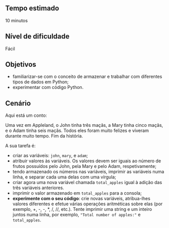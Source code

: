 ## Tempo estimado
10 minutos

## Nível de dificuldade
Fácil

## Objetivos
* familiarizar-se com o conceito de armazenar e trabalhar com diferentes tipos de dados em Python;
* experimentar com código Python.

## Cenário
Aqui está um conto:

Uma vez em Appleland, o John tinha três maçãs, a Mary tinha cinco maçãs, e o Adam tinha seis maçãs. Todos eles foram muito felizes e viveram durante muito tempo. Fim da história.

A sua tarefa é:

* criar as variáveis: `john`, `mary`, e `adam`;
* atribuir valores às variáveis. Os valores devem ser iguais ao número de frutos possuídos pelo John, pela Mary e pelo Adam, respetivamente;
* tendo armazenado os números nas variáveis, imprimir as variáveis numa linha, e separar cada uma delas com uma vírgula;
* criar agora uma nova variável chamada `total_apples` igual à adição das três variáveis anteriores.
* imprimir o valor armazenado em `total_apples` para a consola;
* **experimente com o seu código**: crie novas variáveis, atribua-lhes valores diferentes e efetue várias operações aritméticas sobre elas (por exemplo, +, -, -, *, /, //, etc.). Tente imprimir uma string e um inteiro juntos numa linha, por exemplo, `"Total number of apples:"` e `total_apples`.